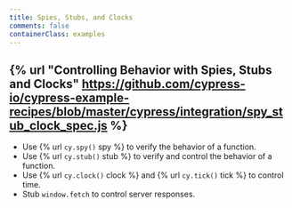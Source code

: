 ```yaml
---
title: Spies, Stubs, and Clocks
comments: false
containerClass: examples
---
```


## {% url "Controlling Behavior with Spies, Stubs and Clocks" https://github.com/cypress-io/cypress-example-recipes/blob/master/cypress/integration/spy_stub_clock_spec.js %}

- Use {% url `cy.spy()` spy %} to verify the behavior of a function.
- Use {% url `cy.stub()` stub %} to verify and control the behavior of a function.
- Use {% url `cy.clock()` clock %} and {% url `cy.tick()` tick %} to control time.
- Stub `window.fetch` to control server responses.
